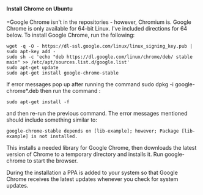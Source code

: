 #### Install Chrome on Ubuntu

=Google Chrome isn't in the repositories - however, Chromium is.
Google Chrome is only available for 64-bit Linux. I've included directions for 64 below.
To install Google Chrome, run the following:

```shell
wget -q -O - https://dl-ssl.google.com/linux/linux_signing_key.pub | sudo apt-key add - 
sudo sh -c 'echo "deb https://dl.google.com/linux/chrome/deb/ stable main" >> /etc/apt/sources.list.d/google.list'
sudo apt-get update
sudo apt-get install google-chrome-stable
```

If error messages pop up after running the command sudo dpkg -i google-chrome\*.deb then run the command :
```shell
sudo apt-get install -f
```
and then re-run the previous command. The error messages mentioned should include something similar to:
```shell
google-chrome-stable depends on [lib-example]; however; Package [lib-example] is not installed.
```

This installs a needed library for Google Chrome, then downloads the latest version of Chrome to a temporary directory and installs it. Run google-chrome to start the browser.

During the installation a PPA is added to your system so that Google Chrome receives the latest updates whenever you check for system updates.
